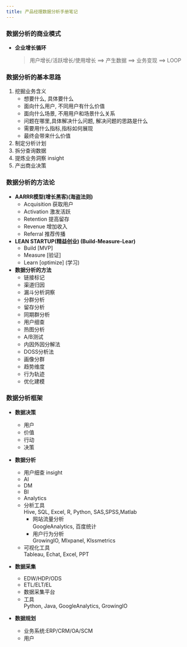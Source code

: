 ```yaml
---
title: 产品经理数据分析手册笔记    
---
```

                  
### 数据分析的商业模式  
* **企业增长循环**  
    > 用户增长/活跃增长/使用增长 ==> 产生数据 ==> 业务变现 ==> LOOP   

### 数据分析的基本思路  
1. 挖掘业务含义  
    * 想要什么, 具体要什么  
    * 面向什么用户, 不同用户有什么价值  
    * 面向什么场景, 不用用户和场景什么关系  
    * 问题在哪里,具体解决什么问题, 解决问题的思路是什么  
    * 需要用什么指标,指标如何展现 
    * 最终会带来什么价值     
2. 制定分析计划      
3. 拆分查询数据  
4. 提炼业务洞察 insight    
5. 产出商业决策  
### 数据分析的方法论  
* **AARRR模型(增长黑客)(海盗法则)**    
    * Acquisition 获取用户  
    * Activation 激发活跃  
    * Retention 提高留存  
    * Revenue 增加收入  
    * Referral 推荐传播  
* **LEAN STARTUP(精益创业) (Build-Measure-Lear)**  
    * Build [MVP]  
    * Measure [验证] 
    * Learn [optimize] (学习)   
* **数据分析的方法**  
    * 链接标记  
    * 渠道归因  
    * 漏斗分析洞察  
    * 分群分析  
    * 留存分析  
    * 同期群分析  
    * 用户细查  
    * 热图分析  
    * A/B测试  
    * 内因外因分解法  
    * DOSS分析法  
    * 画像分群  
    * 趋势维度 
    * 行为轨迹  
    * 优化建模  

### 数据分析框架    
* **数据决策**  
    * 用户  
    * 价值
    * 行动
    * 决策

* **数据分析**  
    * 用户细查 insight  
    * AI
    * DM
    * BI
    * Analytics  
    * 分析工具  
        Hive, SQL, Excel, R, Python, SAS,SPSS,Matlab  
        * 网站流量分析  
            GoogleAnalytics, 百度统计  
        * 用户行为分析  
            GrowingIO, MIxpanel, KIssmetrics  
    * 可视化工具  
        Tableau, Echat, Excel, PPT  
* **数据采集**  
    * EDW/HDP/ODS
    * ETL/ELT/EL
    * 数据采集平台
    * 工具  
        Python, Java, GoogleAnalytics, GrowingIO


* **数据规划**  
    * 业务系统:ERP/CRM/OA/SCM
    * 用户



